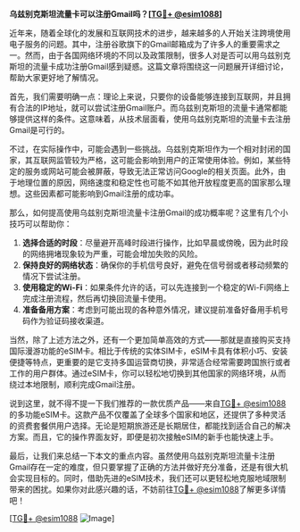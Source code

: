 **乌兹别克斯坦流量卡可以注册Gmail吗？[[TG💪+ @esim1088](https://t.me/s/esim1088)]**

近年来，随着全球化的发展和互联网技术的进步，越来越多的人开始关注跨境使用电子服务的问题。其中，注册谷歌旗下的Gmail邮箱成为了许多人的重要需求之一。然而，由于各国网络环境的不同以及政策限制，很多人对是否可以用乌兹别克斯坦的流量卡成功注册Gmail感到疑惑。这篇文章将围绕这一问题展开详细讨论，帮助大家更好地了解情况。

首先，我们需要明确一点：理论上来说，只要你的设备能够连接到互联网，并且拥有合法的IP地址，就可以尝试注册Gmail账户。而乌兹别克斯坦的流量卡通常都能够提供这样的条件。这意味着，从技术层面看，使用乌兹别克斯坦的流量卡去注册Gmail是可行的。

不过，在实际操作中，可能会遇到一些挑战。乌兹别克斯坦作为一个相对封闭的国家，其互联网监管较为严格，这可能会影响到用户的正常使用体验。例如，某些特定的服务或网站可能会被屏蔽，导致无法正常访问Google的相关页面。此外，由于地理位置的原因，网络速度和稳定性也可能不如其他开放程度更高的国家那么理想。这些因素都可能影响到Gmail注册的成功率。

那么，如何提高使用乌兹别克斯坦流量卡注册Gmail的成功概率呢？这里有几个小技巧可以帮助你：

1. **选择合适的时段**：尽量避开高峰时段进行操作，比如早晨或傍晚，因为此时段的网络拥堵现象较为严重，可能会增加失败的风险。
2. **保持良好的网络状态**：确保你的手机信号良好，避免在信号弱或者移动频繁的情况下尝试注册。
3. **使用稳定的Wi-Fi**：如果条件允许的话，可以先连接到一个稳定的Wi-Fi网络上完成注册流程，然后再切换回流量卡使用。
4. **准备备用方案**：考虑到可能出现的各种意外情况，建议提前准备好备用手机号码作为验证码接收渠道。

当然，除了上述方法之外，还有一个更加简单高效的方式——那就是直接购买支持国际漫游功能的eSIM卡。相比于传统的实体SIM卡，eSIM卡具有体积小巧、安装便捷等特点，更重要的是它支持多国运营商切换，非常适合经常需要跨国旅行或者工作的用户群体。通过eSIM卡，你可以轻松地切换到其他国家的网络环境，从而绕过本地限制，顺利完成Gmail注册。

说到这里，就不得不提一下我们推荐的一款优质产品——来自[TG💪+ @esim1088](https://t.me/s/esim1088)的多功能eSIM卡。这款产品不仅覆盖了全球多个国家和地区，还提供了多种灵活的资费套餐供用户选择。无论是短期旅游还是长期居住，都能找到适合自己的解决方案。而且，它的操作界面友好，即便是初次接触eSIM的新手也能快速上手。

最后，让我们来总结一下本文的重点内容。虽然使用乌兹别克斯坦流量卡注册Gmail存在一定的难度，但只要掌握了正确的方法并做好充分准备，还是有很大机会实现目标的。同时，借助先进的eSIM技术，我们还可以更轻松地克服地域限制带来的困扰。如果你对此感兴趣的话，不妨前往[TG💪+ @esim1088](https://t.me/s/esim1088)了解更多详情吧！

[[TG💪+ @esim1088](https://t.me/s/esim1088) ![Image](https://i.postimg.cc/4NQfJmqS/Snipaste-2025-05-13-00-14-12.png)]